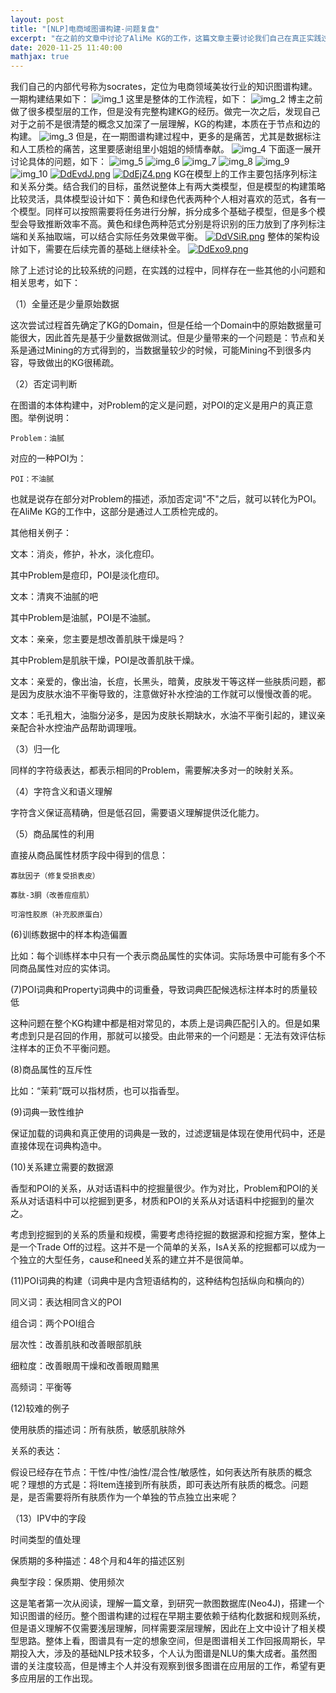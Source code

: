 ```yaml
---
layout: post
title: "[NLP]电商域图谱构建-问题复盘"
excerpt: "在之前的文章中讨论了AliMe KG的工作，这篇文章主要讨论我们自己在真正实践过程中发现的问题。"
date: 2020-11-25 11:40:00
mathjax: true
---
```


我们自己的内部代号称为socrates，定位为电商领域美妆行业的知识图谱构建。一期构建结果如下：
![img_1](https://ftp.bmp.ovh/imgs/2020/11/4c8b41244d6f0041.png)
这里是整体的工作流程，如下：
![img_2](https://ftp.bmp.ovh/imgs/2020/11/44bc48a9b8852fa5.png)
博主之前做了很多模型层的工作，但是没有完整构建KG的经历。做完一次之后，发现自己对于之前不是很清楚的概念又加深了一层理解，KG的构建，本质在于节点和边的构建。
![img_3](https://ftp.bmp.ovh/imgs/2020/11/1b7c1fe0ce998604.png)
但是，在一期图谱构建过程中，更多的是痛苦，尤其是数据标注和人工质检的痛苦，这里要感谢组里小姐姐的倾情奉献。
![img_4](https://ftp.bmp.ovh/imgs/2020/11/3c65e444faa47653.png)
下面逐一展开讨论具体的问题，如下：
![img_5](https://ftp.bmp.ovh/imgs/2020/11/297118893dd14fb3.png)
![img_6](https://ftp.bmp.ovh/imgs/2020/11/41b2a9679509912a.png)
![img_7](https://ftp.bmp.ovh/imgs/2020/11/2c9abf45824e9f71.png)
![img_8](https://ftp.bmp.ovh/imgs/2020/11/aad2c1145f7760c4.png)
![img_9](https://ftp.bmp.ovh/imgs/2020/11/572f623375dc4e9f.png)
![img_10](https://ftp.bmp.ovh/imgs/2020/11/dda48bbe5ed0a127.png)
[![DdEvdJ.png](https://s3.ax1x.com/2020/11/25/DdEvdJ.png)](https://imgchr.com/i/DdEvdJ)
[![DdEjZ4.png](https://s3.ax1x.com/2020/11/25/DdEjZ4.png)](https://imgchr.com/i/DdEjZ4)
KG在模型上的工作主要包括序列标注和关系分类。结合我们的目标，虽然说整体上有两大类模型，但是模型的构建策略比较灵活，具体模型设计如下：黄色和绿色代表两种个人相对喜欢的范式，各有一个模型。同样可以按照需要将任务进行分解，拆分成多个基础子模型，但是多个模型会导致推断效率不高。黄色和绿色两种范式分别是将识别的压力放到了序列标注端和关系抽取端，可以结合实际任务效果做平衡。
[![DdVSiR.png](https://s3.ax1x.com/2020/11/25/DdVSiR.png)](https://imgchr.com/i/DdVSiR)
整体的架构设计如下，需要在后续完善的基础上继续补全。
[![DdExo9.png](https://s3.ax1x.com/2020/11/25/DdExo9.png)](https://imgchr.com/i/DdExo9)

除了上述讨论的比较系统的问题，在实践的过程中，同样存在一些其他的小问题和相关思考，如下：

（1）全量还是少量原始数据

这次尝试过程首先确定了KG的Domain，但是任给一个Domain中的原始数据量可能很大，因此首先是基于少量数据做测试。但是少量带来的一个问题是：节点和关系是通过Mining的方式得到的，当数据量较少的时候，可能Mining不到很多内容，导致做出的KG很稀疏。

（2）否定词判断

在图谱的本体构建中，对Problem的定义是问题，对POI的定义是用户的真正意图。举例说明：

	Problem：油腻
	
对应的一种POI为：

	POI：不油腻

也就是说存在部分对Problem的描述，添加否定词"不"之后，就可以转化为POI。在AliMe KG的工作中，这部分是通过人工质检完成的。

其他相关例子：

文本：消炎，修护，补水，淡化痘印。

其中Problem是痘印，POI是淡化痘印。

文本：清爽不油腻的吧

其中Problem是油腻，POI是不油腻。

文本：亲亲，您主要是想改善肌肤干燥是吗？

其中Problem是肌肤干燥，POI是改善肌肤干燥。

文本：亲爱的，像出油，长痘，长黑头，暗黄，皮肤发干等这样一些肤质问题，都是因为皮肤水油不平衡导致的，注意做好补水控油的工作就可以慢慢改善的呢。

文本：毛孔粗大，油脂分泌多，是因为皮肤长期缺水，水油不平衡引起的，建议亲亲配合补水控油产品帮助调理哦。


（3）归一化

同样的字符级表达，都表示相同的Problem，需要解决多对一的映射关系。

（4）字符含义和语义理解

字符含义保证高精确，但是低召回，需要语义理解提供泛化能力。

（5）商品属性的利用

直接从商品属性材质字段中得到的信息：

	寡肽因子（修复受损表皮）

	寡肽-3胴（改善痘痘肌）

	可溶性胶原（补充胶原蛋白）

(6)训练数据中的样本构造偏置

比如：每个训练样本中只有一个表示商品属性的实体词。实际场景中可能有多个不同商品属性对应的实体词。

(7)POI词典和Property词典中的词重叠，导致词典匹配候选标注样本时的质量较低

这种问题在整个KG构建中都是相对常见的，本质上是词典匹配引入的。但是如果考虑到只是召回的作用，那就可以接受。由此带来的一个问题是：无法有效评估标注样本的正负不平衡问题。

(8)商品属性的互斥性

比如：“茉莉”既可以指材质，也可以指香型。

(9)词典一致性维护

保证加载的词典和真正使用的词典是一致的，过滤逻辑是体现在使用代码中，还是直接体现在词典构造中。

(10)关系建立需要的数据源

香型和POI的关系，从对话语料中的挖掘量很少。作为对比，Problem和POI的关系从对话语料中可以挖掘到更多，材质和POI的关系从对话语料中挖掘到的量次之。

考虑到挖掘到的关系的质量和规模，需要考虑待挖掘的数据源和挖掘方案，整体上是一个Trade Off的过程。这并不是一个简单的关系，IsA关系的挖掘都可以成为一个独立的大型任务，cause和need关系的建立并不是很简单。


(11)POI词典的构建（词典中是内含短语结构的，这种结构包括纵向和横向的）

同义词：表达相同含义的POI

组合词：两个POI组合

层次性：改善肌肤和改善眼部肌肤

细粒度：改善眼周干燥和改善眼周黯黑

高频词：平衡等

(12)较难的例子

使用肤质的描述词：所有肤质，敏感肌肤除外

关系的表达：

假设已经存在节点：干性/中性/油性/混合性/敏感性，如何表达所有肤质的概念呢？理想的方式是：将Item连接到所有肤质，即可表达所有肤质的概念。问题是，是否需要将所有肤质作为一个单独的节点独立出来呢？

（13）IPV中的字段

时间类型的值处理

保质期的多种描述：48个月和4年的描述区别

典型字段：保质期、使用频次


这是笔者第一次从阅读，理解一篇文章，到研究一款图数据库(Neo4J)，搭建一个知识图谱的经历。整个图谱构建的过程在早期主要依赖于结构化数据和规则系统，但是语义理解不仅需要浅层理解，同样需要深层理解，因此在上文中设计了相关模型思路。整体上看，图谱具有一定的想象空间，但是图谱相关工作回报周期长，早期投入大，涉及的基础NLP技术较多，个人认为图谱是NLU的集大成者。虽然图谱的关注度较高，但是博主个人并没有观察到很多图谱在应用层的工作，希望有更多应用层的工作出现。